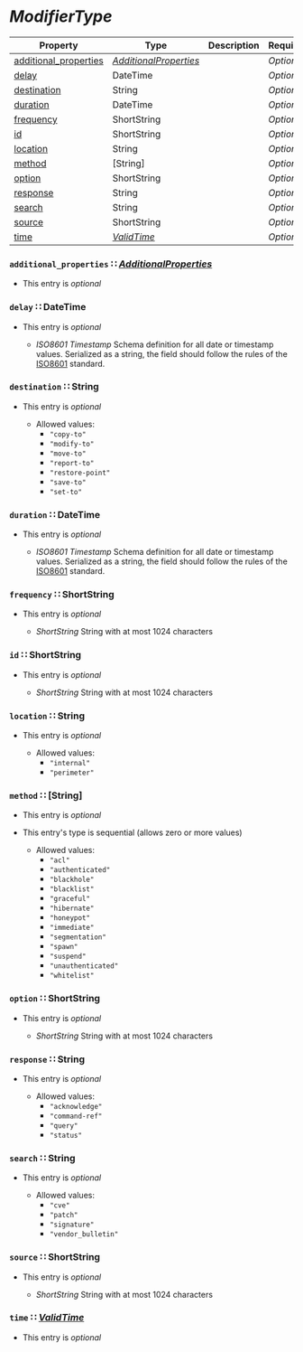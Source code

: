 <a id="map49"></a>
# *ModifierType*

| Property | Type | Description | Required? |
| -------- | ---- | ----------- | --------- |
|[additional_properties](#additional_properties-additionalpropertiesadditionalpropertiesmdmap51)|[*AdditionalProperties*](./AdditionalProperties.md#map51)| |_Optional_|
|[delay](#delay-datetime)|DateTime| |_Optional_|
|[destination](#destination-string)|String| |_Optional_|
|[duration](#duration-datetime)|DateTime| |_Optional_|
|[frequency](#frequency-shortstring)|ShortString| |_Optional_|
|[id](#id-shortstring)|ShortString| |_Optional_|
|[location](#location-string)|String| |_Optional_|
|[method](#method-string)|[String]| |_Optional_|
|[option](#option-shortstring)|ShortString| |_Optional_|
|[response](#response-string)|String| |_Optional_|
|[search](#search-string)|String| |_Optional_|
|[source](#source-shortstring)|ShortString| |_Optional_|
|[time](#time-validtimevalidtimemdmap50)|[*ValidTime*](./ValidTime.md#map50)| |_Optional_|


<a id="additional_properties-additionalpropertiesadditionalpropertiesmdmap51"></a>
### `additional_properties` ∷ [*AdditionalProperties*](./AdditionalProperties.md#map51)

* This entry is _optional_


<a id="delay-datetime"></a>
### `delay` ∷ DateTime

* This entry is _optional_


  * *ISO8601 Timestamp* Schema definition for all date or timestamp values.  Serialized as a string, the field should follow the rules of the [ISO8601](https://en.wikipedia.org/wiki/ISO_8601) standard.

<a id="destination-string"></a>
### `destination` ∷ String

* This entry is _optional_


  * Allowed values:
    * `"copy-to"`
    * `"modify-to"`
    * `"move-to"`
    * `"report-to"`
    * `"restore-point"`
    * `"save-to"`
    * `"set-to"`

<a id="duration-datetime"></a>
### `duration` ∷ DateTime

* This entry is _optional_


  * *ISO8601 Timestamp* Schema definition for all date or timestamp values.  Serialized as a string, the field should follow the rules of the [ISO8601](https://en.wikipedia.org/wiki/ISO_8601) standard.

<a id="frequency-shortstring"></a>
### `frequency` ∷ ShortString

* This entry is _optional_


  * *ShortString* String with at most 1024 characters

<a id="id-shortstring"></a>
### `id` ∷ ShortString

* This entry is _optional_


  * *ShortString* String with at most 1024 characters

<a id="location-string"></a>
### `location` ∷ String

* This entry is _optional_


  * Allowed values:
    * `"internal"`
    * `"perimeter"`

<a id="method-string"></a>
### `method` ∷ [String]

* This entry is _optional_
* This entry's type is sequential (allows zero or more values)


  * Allowed values:
    * `"acl"`
    * `"authenticated"`
    * `"blackhole"`
    * `"blacklist"`
    * `"graceful"`
    * `"hibernate"`
    * `"honeypot"`
    * `"immediate"`
    * `"segmentation"`
    * `"spawn"`
    * `"suspend"`
    * `"unauthenticated"`
    * `"whitelist"`

<a id="option-shortstring"></a>
### `option` ∷ ShortString

* This entry is _optional_


  * *ShortString* String with at most 1024 characters

<a id="response-string"></a>
### `response` ∷ String

* This entry is _optional_


  * Allowed values:
    * `"acknowledge"`
    * `"command-ref"`
    * `"query"`
    * `"status"`

<a id="search-string"></a>
### `search` ∷ String

* This entry is _optional_


  * Allowed values:
    * `"cve"`
    * `"patch"`
    * `"signature"`
    * `"vendor_bulletin"`

<a id="source-shortstring"></a>
### `source` ∷ ShortString

* This entry is _optional_


  * *ShortString* String with at most 1024 characters

<a id="time-validtimevalidtimemdmap50"></a>
### `time` ∷ [*ValidTime*](./ValidTime.md#map50)

* This entry is _optional_

